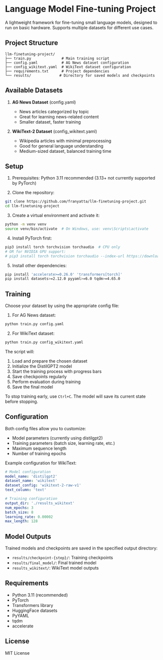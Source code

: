 # Language Model Fine-tuning Project

A lightweight framework for fine-tuning small language models, designed to run on basic hardware. Supports multiple datasets for different use cases.

## Project Structure
```
llm-finetuning-project/
├── train.py              # Main training script
├── config.yaml           # AG News dataset configuration
├── config_wikitext.yaml  # WikiText dataset configuration
├── requirements.txt      # Project dependencies
└── results/             # Directory for saved models and checkpoints
```

## Available Datasets

1. **AG News Dataset** (config.yaml)
   - News articles categorized by topic
   - Great for learning news-related content
   - Smaller dataset, faster training

2. **WikiText-2 Dataset** (config_wikitext.yaml)
   - Wikipedia articles with minimal preprocessing
   - Good for general language understanding
   - Medium-sized dataset, balanced training time

## Setup

1. Prerequisites: Python 3.11 recommended (3.13+ not currently supported by PyTorch)

2. Clone the repository:
```bash
git clone https://github.com/franyatta/llm-finetuning-project.git
cd llm-finetuning-project
```

3. Create a virtual environment and activate it:
```bash
python -m venv venv
source venv/bin/activate  # On Windows, use: venv\Scripts\activate
```

4. Install PyTorch first:
```bash
pip3 install torch torchvision torchaudio  # CPU only
# OR for NVIDIA GPU support:
# pip3 install torch torchvision torchaudio --index-url https://download.pytorch.org/whl/cu118
```

5. Install other dependencies:
```bash
pip install 'accelerate>=0.26.0' 'transformers[torch]'
pip install datasets>=2.12.0 pyyaml>=6.0 tqdm>=4.65.0
```

## Training

Choose your dataset by using the appropriate config file:

1. For AG News dataset:
```bash
python train.py config.yaml
```

2. For WikiText dataset:
```bash
python train.py config_wikitext.yaml
```

The script will:
1. Load and prepare the chosen dataset
2. Initialize the DistilGPT2 model
3. Start the training process with progress bars
4. Save checkpoints regularly
5. Perform evaluation during training
6. Save the final model

To stop training early, use `Ctrl+C`. The model will save its current state before stopping.

## Configuration

Both config files allow you to customize:
- Model parameters (currently using distilgpt2)
- Training parameters (batch size, learning rate, etc.)
- Maximum sequence length
- Number of training epochs

Example configuration for WikiText:
```yaml
# Model configuration
model_name: 'distilgpt2'
dataset_name: 'wikitext'
dataset_config: 'wikitext-2-raw-v1'
text_column: 'text'

# Training configuration
output_dir: './results_wikitext'
num_epochs: 3
batch_size: 8
learning_rate: 0.00002
max_length: 128
```

## Model Outputs

Trained models and checkpoints are saved in the specified output directory:
- `results/checkpoint-{step}/`: Training checkpoints
- `results/final_model/`: Final trained model
- `results_wikitext/`: WikiText model outputs

## Requirements

- Python 3.11 (recommended)
- PyTorch
- Transformers library
- HuggingFace datasets
- PyYAML
- tqdm
- accelerate

## License

MIT License